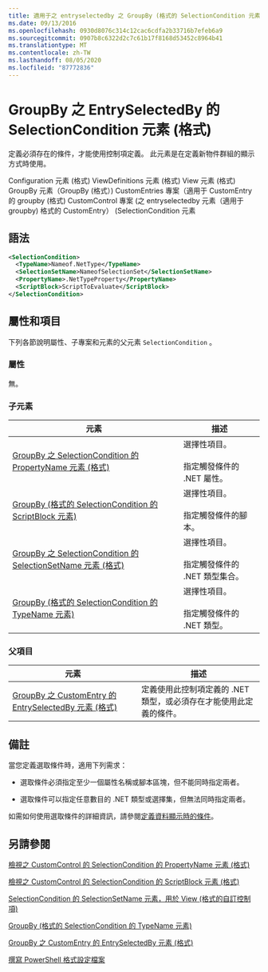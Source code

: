 ```yaml
---
title: 適用于之 entryselectedby 之 GroupBy (格式的 SelectionCondition 元素) |Microsoft Docs
ms.date: 09/13/2016
ms.openlocfilehash: 0930d8076c314c12cac6cdfa2b33716b7efeb6a9
ms.sourcegitcommit: 0907b8c6322d2c7c61b17f8168d53452c8964b41
ms.translationtype: MT
ms.contentlocale: zh-TW
ms.lasthandoff: 08/05/2020
ms.locfileid: "87772836"
---
```

# <a name="selectioncondition-element-for-entryselectedby-for-groupby-format"></a>GroupBy 之 EntrySelectedBy 的 SelectionCondition 元素 (格式)

定義必須存在的條件，才能使用控制項定義。 此元素是在定義新物件群組的顯示方式時使用。

Configuration 元素 (格式) ViewDefinitions 元素 (格式) View 元素 (格式) GroupBy 元素（GroupBy (格式）) CustomEntries 專案（適用于 CustomEntry 的 groupby (格式) CustomControl 專案 (之 entryselectedby 元素（適用于 groupby) 格式的 CustomEntry） (SelectionCondition 元素

## <a name="syntax"></a>語法

```xml
<SelectionCondition>
  <TypeName>Nameof.NetType</TypeName>
  <SelectionSetName>NameofSelectionSet</SelectionSetName>
  <PropertyName>.NetTypeProperty</PropertyName>
  <ScriptBlock>ScriptToEvaluate</ScriptBlock>
</SelectionCondition>
```

## <a name="attributes-and-elements"></a>屬性和項目

下列各節說明屬性、子專案和元素的父元素 `SelectionCondition` 。

### <a name="attributes"></a>屬性

無。

### <a name="child-elements"></a>子元素

|元素|描述|
|-------------|-----------------|
|[GroupBy 之 SelectionCondition 的 PropertyName 元素 (格式)](./propertyname-element-for-selectioncondition-for-groupby-format.md)|選擇性項目。<br /><br /> 指定觸發條件的 .NET 屬性。|
|[GroupBy (格式的 SelectionCondition 的 ScriptBlock 元素) ](./scriptblock-element-for-selectioncondition-for-entryselectedby-for-groupby-format.md)|選擇性項目。<br /><br /> 指定觸發條件的腳本。|
|[GroupBy 之 SelectionCondition 的 SelectionSetName 元素 (格式)](./selectionsetname-element-for-selectioncondition-for-groupby-format.md)|選擇性項目。<br /><br /> 指定觸發條件的 .NET 類型集合。|
|[GroupBy (格式的 SelectionCondition 的 TypeName 元素) ](./typename-element-for-selectioncondition-for-groupby-format.md)|選擇性項目。<br /><br /> 指定觸發條件的 .NET 類型。|

### <a name="parent-elements"></a>父項目

|元素|描述|
|-------------|-----------------|
|[GroupBy 之 CustomEntry 的 EntrySelectedBy 元素 (格式)](./entryselectedby-element-for-customentry-for-groupby-format.md)|定義使用此控制項定義的 .NET 類型，或必須存在才能使用此定義的條件。|

## <a name="remarks"></a>備註

當您定義選取條件時，適用下列需求：

- 選取條件必須指定至少一個屬性名稱或腳本區塊，但不能同時指定兩者。

- 選取條件可以指定任意數目的 .NET 類型或選擇集，但無法同時指定兩者。

如需如何使用選取條件的詳細資訊，請參閱[定義資料顯示時的條件](./defining-conditions-for-displaying-data.md)。

## <a name="see-also"></a>另請參閱

[檢視之 CustomControl 的 SelectionCondition 的 PropertyName 元素 (格式)](./propertyname-element-for-selectioncondition-for-customcontrol-for-view-format.md)

[檢視之 CustomControl 的 SelectionCondition 的 ScriptBlock 元素 (格式)](./scriptblock-element-for-selectioncondition-for-customcontrol-for-view-format.md)

[SelectionCondition 的 SelectionSetName 元素，用於 View (格式的自訂控制項) ](./selectionsetname-element-for-selectioncondition-for-customcontrol-for-view-format.md)

[GroupBy (格式的 SelectionCondition 的 TypeName 元素) ](./typename-element-for-selectioncondition-for-groupby-format.md)

[GroupBy 之 CustomEntry 的 EntrySelectedBy 元素 (格式)](./entryselectedby-element-for-customentry-for-groupby-format.md)

[撰寫 PowerShell 格式設定檔案](./writing-a-powershell-formatting-file.md)
